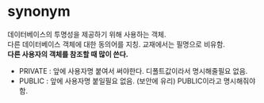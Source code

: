 # synonym


데이터베이스의 투명성을 제공하기 위해 사용하는 객체.  
다른 데이터베이스 객체에 대한 동의어를 지칭. 교재에서는 필명으로 비유함.  
**다른 사용자의 객체를 참조할 때 많이 쓴다.**  
* PRIVATE : 앞에 사용자명 붙여서 써야한다. 디폴트값이라서 명시해줄필요 없음.
* PUBLIC : 앞에 사용자명 붙일필요 없음. (보안에 유리) PUBLIC이라고 명시해줘야 함.
